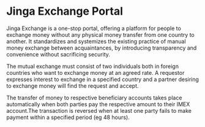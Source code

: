# Jinga Exchange Portal

Jinga Exchange is a one-stop portal, offering a platform for people to exchange money without any physical money transfer from one country to another. It standardizes and systemizes the existing practice of manual money exchange between acquaintances, by introducing transparency and convenience without sacrificing security.

The mutual exchange must consist of two individuals both in foreign countries who want to exchange money at an agreed rate. A requestor expresses interest to exchange in a specified country and a partner desiring to exchange money will find the request and accept.

The transfer of money to respective beneficiary accounts takes place automatically when both parties pay the respective amount to their IMEX account.The transaction is reversed when at least one party fails to make payment within a specified period (eg 48 hours).

